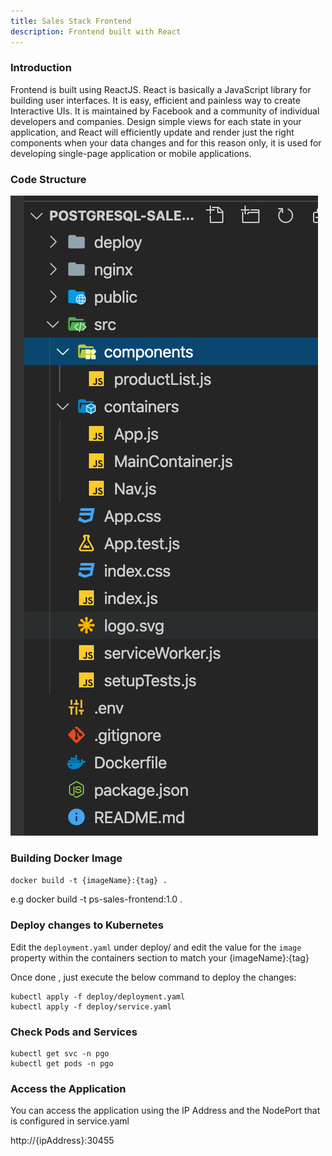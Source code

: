 ```yaml
---
title: Sales Stack Frontend
description: Frontend built with React
---
```

### Introduction

Frontend is built using ReactJS. React is basically a JavaScript library for building user interfaces. It is easy, efficient and painless way to create Interactive UIs. It is maintained by Facebook and a community of individual developers and companies. Design simple views for each state in your application, and React will efficiently update and render just the right components when your data changes and for this reason only, it is used for developing single-page application or mobile applications.

### Code Structure

![codestructure](_attachments/codestructure.png)

### Building Docker Image

`docker build -t {imageName}:{tag} .`  

e.g docker build -t ps-sales-frontend:1.0 .

### Deploy changes to Kubernetes

Edit the `deployment.yaml` under deploy/  and edit the value for the `image` property within the containers section to match your {imageName}:{tag}

Once done , just execute the below command to deploy the changes:

 ```execute
 kubectl apply -f deploy/deployment.yaml
 kubectl apply -f deploy/service.yaml
 ```

### Check Pods and Services

```execute
kubectl get svc -n pgo
kubectl get pods -n pgo
```

### Access the Application

You can access the application using the IP Address and the NodePort that is configured in service.yaml

http://{ipAddress}:30455